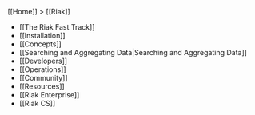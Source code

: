 [[Home]] > [[Riak]]

* [[The Riak Fast Track]]
* [[Installation]]
* [[Concepts]]
* [[Searching and Aggregating Data|Searching and Aggregating Data]]
* [[Developers]]
* [[Operations]]
* [[Community]]
* [[Resources]]
* [[Riak Enterprise]]
* [[Riak CS]]

